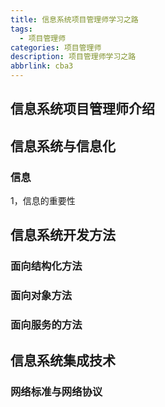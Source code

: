 ```yaml
---
title: 信息系统项目管理师学习之路
tags:
  - 项目管理师
categories: 项目管理师
description: 项目管理师学习之路
abbrlink: cba3
---
```

## 信息系统项目管理师介绍

## 信息系统与信息化
### 信息
1，信息的重要性


## 信息系统开发方法
### 面向结构化方法

### 面向对象方法

### 面向服务的方法

## 信息系统集成技术
### 网络标准与网络协议